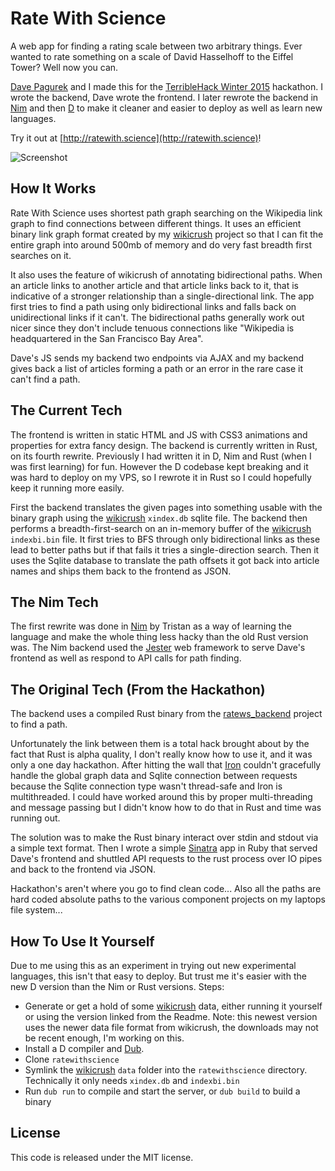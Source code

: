 # Rate With Science

A web app for finding a rating scale between two arbitrary things.
Ever wanted to rate something on a scale of David Hasselhoff to the Eiffel Tower? Well now you can.

[Dave Pagurek](http://davepagurek.com/) and I made this for the [TerribleHack Winter 2015](http://terriblehack.website/) hackathon. I wrote the backend, Dave wrote the frontend.
I later rewrote the backend in [Nim](http://nim-lang.org/) and then [D](http://dlang.org) to make it cleaner and easier to deploy as well as learn new languages.

Try it out at [http://ratewith.science](http://ratewith.science)!

![Screenshot](http://imgur.com/8df1Ujy.png)

## How It Works

Rate With Science uses shortest path graph searching on the Wikipedia link graph to find connections between different things. It uses an efficient binary link graph format created by my [wikicrush][] project so that I can fit the entire graph into around 500mb of memory and do very fast breadth first searches on it.

It also uses the feature of wikicrush of annotating bidirectional paths. When an article links to another article and that article links back to it, that is indicative of a stronger relationship than a single-directional link. The app first tries to find a path using only bidirectional links and falls back on unidirectional links if it can't. The bidirectional paths generally work out nicer since they don't include tenuous connections like "Wikipedia is headquartered in the San Francisco Bay Area".

Dave's JS sends my backend two endpoints via AJAX and my backend gives back a list of articles forming a path or an error in the rare case it can't find a path.

## The Current Tech

The frontend is written in static HTML and JS with CSS3 animations and properties for extra fancy design.
The backend is currently written in Rust, on its fourth rewrite. Previously I had written it in D, Nim and Rust (when I was first learning) for fun. However the D codebase kept breaking and it was hard to deploy on my VPS, so I rewrote it in Rust so I could hopefully keep it running more easily.

First the backend translates the given pages into something usable with the binary graph using the [wikicrush][] `xindex.db` sqlite file.
The backend then performs a breadth-first-search on an in-memory buffer of the [wikicrush][] `indexbi.bin` file.
It first tries to BFS through only bidirectional links as these lead to better paths but if that fails it tries a single-direction search.
Then it uses the Sqlite database to translate the path offsets it got back into article names and ships them back to the frontend as JSON.

## The Nim Tech

The first rewrite was done in [Nim](http://nim-lang.org/) by Tristan as a way of learning the language and make the whole thing less hacky than the old Rust version was.
The Nim backend used the [Jester][] web framework to serve Dave's frontend as well as respond to API calls for path finding.

## The Original Tech (From the Hackathon)
The backend uses a compiled Rust binary from the [ratews_backend](https://github.com/trishume/ratews_backend) project to find a path.

Unfortunately the link between them is a total hack brought about by the fact that Rust is alpha quality, I don't really know how to use it, and it was only a one day hackathon. After hitting the wall that [Iron](http://ironframework.io/) couldn't gracefully handle the global graph data and Sqlite connection between requests because the Sqlite connection type wasn't thread-safe and Iron is multithreaded. I could have worked around this by proper multi-threading and message passing but I didn't know how to do that in Rust and time was running out.

The solution was to make the Rust binary interact over stdin and stdout via a simple text format. Then I wrote a simple [Sinatra](http://www.sinatrarb.com/) app in Ruby that served Dave's frontend and shuttled API requests to the rust process over IO pipes and back to the frontend via JSON.

Hackathon's aren't where you go to find clean code...
Also all the paths are hard coded absolute paths to the various component projects on my laptops file system...

## How To Use It Yourself

Due to me using this as an experiment in trying out new experimental languages, this isn't that easy to deploy. But trust me it's easier with the new D version than the Nim or Rust versions.
Steps:
- Generate or get a hold of some [wikicrush][] data, either running it yourself or using the version linked from the Readme. Note: this newest version uses the newer data file format from wikicrush, the downloads may not be recent enough, I'm working on this.
- Install a D compiler and [Dub](http://code.dlang.org/getting_started).
- Clone `ratewithscience`
- Symlink the [wikicrush][] `data` folder into the `ratewithscience` directory. Technically it only needs `xindex.db` and `indexbi.bin`
- Run `dub run` to compile and start the server, or `dub build` to build a binary

[wikicrush]: https://github.com/trishume/wikicrush
[Jester]: https://github.com/dom96/jester
[Vibe.d]: https://vibed.org/
[d2sqlite3]: https://github.com/biozic/d2sqlite3

## License

This code is released under the MIT license.
